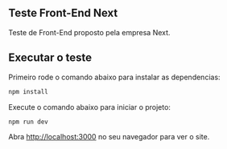 ## Teste Front-End Next
Teste de Front-End proposto pela empresa Next.

## Executar o teste
Primeiro rode o comando abaixo para instalar as dependencias: 
```bash
npm install
```

Execute o comando abaixo para iniciar o projeto:
```bash
npm run dev
```

Abra [http://localhost:3000](http://localhost:3000) no seu navegador para ver o site.
